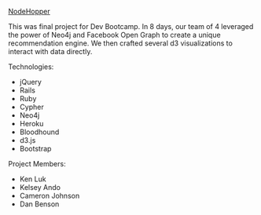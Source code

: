 <a href="www.node-hopper.com">NodeHopper</a>

This was final project for Dev Bootcamp.  In 8 days, our team of 4 leveraged the power of Neo4j and Facebook Open Graph to create a unique recommendation engine.  We then crafted several d3 visualizations to interact with data directly.  

Technologies:
* jQuery 
* Rails
* Ruby
* Cypher
* Neo4j
* Heroku
* Bloodhound
* d3.js
* Bootstrap

Project Members:
* Ken Luk
* Kelsey Ando
* Cameron Johnson
* Dan Benson
